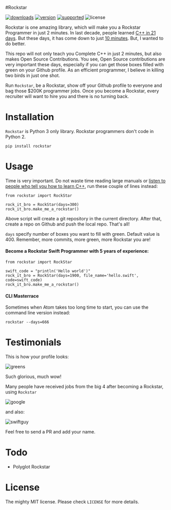 #Rockstar

[![downloads](https://img.shields.io/pypi/dm/rockstar.svg)](https://pypi.python.org/pypi/rockstar/)
[![version](https://img.shields.io/pypi/v/rockstar.svg)](https://pypi.python.org/pypi/rockstar/)
[![supported](https://img.shields.io/pypi/pyversions/rockstar.svg)](https://pypi.python.org/pypi/rockstar/)
![license](https://img.shields.io/pypi/l/rockstar.svg)

Rockstar is one amazing library, which will make you a Rockstar Programmer in just 2 minutes. In last decade, people learned [C++ in 21 days](http://www.amazon.com/dp/B0028CK0GW). But these days, it has come down to just [10 minutes](http://www.amazon.com/dp/0672324253). But, I wanted to do better.

This repo will not only teach you Complete C++ in just 2 minutes, but also makes Open Source Contributions. You see, Open Source contributions are very important these days, especially if you can get those boxes filled with green on your Github profile. As an efficient programmer, I believe in killing two birds in just one shot.

Run `Rockstar`, be a Rockstar, show off your Github profile to everyone and bag those $200K programmer jobs. Once you become a Rockstar, every recruiter will want to hire you and there is no turning back.

# Installation

`Rockstar` is Python 3 only library. Rockstar programmers don't code in Python 2.

    pip install rockstar

# Usage

Time is very important. Do not waste time reading large manuals or [listen to people who tell you how to learn C++](http://norvig.com/21-days.html), run these couple of lines instead:

    from rockstar import RockStar

    rock_it_bro = RockStar(days=300)
    rock_it_bro.make_me_a_rockstar()

Above script will create a git repository in the current directory. After that, create a repo on Github and push the local repo. That's all!

`days` specify number of boxes you want to fill with green. Default value is 400. Remember, more commits, more green, more Rockstar you are!

#### Become a Rockstar Swift Programmer with 5 years of experience:

    from rockstar import RockStar

    swift_code = "println('Hello world')"
    rock_it_bro = RockStar(days=1900, file_name='hello.swift', code=swift_code)
    rock_it_bro.make_me_a_rockstar()

#### CLI Masterrace

Sometimes when Atom takes too long time to start, you can use the command line version instead:

    rockstar --days=666

# Testimonials

This is how your profile looks:

![greens](images/greensgreensgreens.png)

Such glorious, much wow!

Many people have received jobs from the big 4 after becoming a Rockstar, using `Rockstar`

![google](images/google.png)

and also:

![swiftguy](images/theGuyWhoCreatedSwift.png)

Feel free to send a PR and add your name.

# Todo

- Polyglot Rockstar

# License

The mighty MIT license. Please check `LICENSE` for more details.